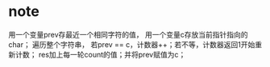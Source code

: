 # note

用一个变量prev存最近一个相同字符的值， 用一个变量c存放当前指针指向的char；
遍历整个字符串， 若prev == c，计数器++；若不等，计数器返回1开始重新计数；
res加上每一轮count的值；并将prev赋值为c；
